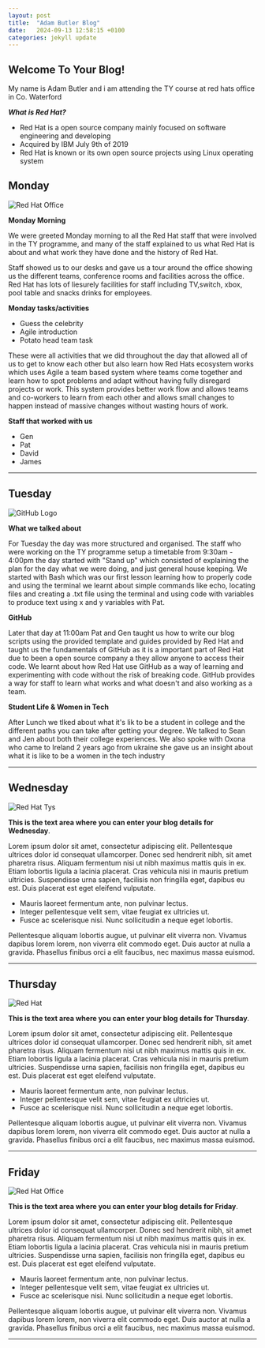 ```yaml
---
layout: post
title:  "Adam Butler Blog"
date:   2024-09-13 12:58:15 +0100
categories: jekyll update
---
```


## Welcome To Your Blog!
My name is Adam Butler and i am attending the TY course at red hats office in Co. Waterford

**_What is Red Hat?_**
* Red Hat is a open source company mainly focused on software engineering and developing
* Acquired by IBM July 9th of 2019
* Red Hat is known or its own open source projects using Linux operating system


## Monday
![Red Hat Office](https://ctsgroup.ie/images/made/images/uploads/clients/IMG_0606_960_550_s_c1.JPG "Red Hat Waterford")

**Monday Morning**

We were greeted Monday morning to all the Red Hat staff that were involved in the TY programme, and many of the staff explained to us
what Red Hat is about and what work they have done and the history of Red Hat.

Staff showed us to our desks and gave us a tour around the office showing us the different teams, conference rooms and facilities
across the office. Red Hat has lots of liesurely facilities for staff including TV,switch, xbox, pool table and snacks drinks for employees. 

**Monday tasks/activities**

* Guess the celebrity
* Agile introduction
* Potato head team task

These were all activities that we did throughout the day that allowed all of us to get to know each other
but also learn how Red Hats ecosystem works which uses Agile a team based system where teams come together and learn
how to spot problems and adapt without having fully disregard projects or work. This system provides better work flow
and allows teams and co-workers to learn from each other and allows small changes to happen instead of massive changes
without wasting hours of work.

**Staff that worked with us**
* Gen 
* Pat
* David 
* James

---
## Tuesday
![GitHub Logo](https://www.lffl.org/wp-content/uploads/2018/06/github.jpeg)

**What we talked about**

For Tuesday the day was more structured and organised. The staff who were working on the TY programme setup a timetable from 9:30am - 4:00pm the day started with "Stand up"
which consisted of explaining the plan for the day what we were doing, and just general house keeping. We started with Bash which was our first lesson learning how to properly code and using the terminal
we learnt about simple commands like echo, locating files and creating a .txt file using the terminal and using code with variables to produce text using x and y variables with Pat.

**GitHub**

Later that day at 11:00am Pat and Gen taught us how to write our blog scripts using the provided template and guides provided by Red Hat and taught us the fundamentals of GitHub as it is
a important part of Red Hat due to been a open source company a they allow anyone to access their code. We learnt about how Red Hat use GitHub as a way of learning and experimenting with code
without the risk of breaking code. GitHub provides a way for staff to learn what works and what doesn't and also working as a team.

**Student Life & Women in Tech**

After Lunch we tlked about what it's lik to be a student in college and the different paths you can take after getting your degree. We talked to Sean and Jen about both their college experiences.
We also spoke with Oxona who came to Ireland 2 years ago from ukraine she gave us an insight about what it is like to be a women in the tech industry  




---
## Wednesday
![Red Hat Tys](https://media.licdn.com/dms/image/D4E12AQGU2MRA1t_flw/article-cover_image-shrink_720_1280/0/1669889882460?e=2147483647&v=beta&t=2iisPY76v14iDs2r6ruxcI0rKQ5a51bWC5Ted8bh6Fc "Red Hat TYs")

**This is the text area where you can enter your blog details for Wednesday**.

Lorem ipsum dolor sit amet, consectetur adipiscing elit. Pellentesque ultrices dolor id consequat ullamcorper. Donec sed hendrerit nibh, sit amet pharetra risus. Aliquam fermentum nisi ut nibh maximus mattis quis in ex. Etiam lobortis ligula a lacinia placerat. Cras vehicula nisi in mauris pretium ultricies. Suspendisse urna sapien, facilisis non fringilla eget, dapibus eu est. Duis placerat est eget eleifend vulputate. 

* Mauris laoreet fermentum ante, non pulvinar lectus. 
* Integer pellentesque velit sem, vitae feugiat ex ultricies ut. 
* Fusce ac scelerisque nisi. Nunc sollicitudin a neque eget lobortis. 

Pellentesque aliquam lobortis augue, ut pulvinar elit viverra non. Vivamus dapibus lorem lorem, non viverra elit commodo eget. Duis auctor at nulla a gravida. Phasellus finibus orci a elit faucibus, nec maximus massa euismod.


---
## Thursday
![Red Hat](https://miro.medium.com/v2/resize:fit:1400/0*7VyEZgzwUhQMeBqb "Code")

**This is the text area where you can enter your blog details for Thursday**.

Lorem ipsum dolor sit amet, consectetur adipiscing elit. Pellentesque ultrices dolor id consequat ullamcorper. Donec sed hendrerit nibh, sit amet pharetra risus. Aliquam fermentum nisi ut nibh maximus mattis quis in ex. Etiam lobortis ligula a lacinia placerat. Cras vehicula nisi in mauris pretium ultricies. Suspendisse urna sapien, facilisis non fringilla eget, dapibus eu est. Duis placerat est eget eleifend vulputate. 

* Mauris laoreet fermentum ante, non pulvinar lectus. 
* Integer pellentesque velit sem, vitae feugiat ex ultricies ut. 
* Fusce ac scelerisque nisi. Nunc sollicitudin a neque eget lobortis. 

Pellentesque aliquam lobortis augue, ut pulvinar elit viverra non. Vivamus dapibus lorem lorem, non viverra elit commodo eget. Duis auctor at nulla a gravida. Phasellus finibus orci a elit faucibus, nec maximus massa euismod.

---
## Friday
![Red Hat Office](https://github.blog/wp-content/uploads/2023/10/Collaboration-DarkMode-2.png?resize=1200%2C630 "Github")

**This is the text area where you can enter your blog details for Friday**.

Lorem ipsum dolor sit amet, consectetur adipiscing elit. Pellentesque ultrices dolor id consequat ullamcorper. Donec sed hendrerit nibh, sit amet pharetra risus. Aliquam fermentum nisi ut nibh maximus mattis quis in ex. Etiam lobortis ligula a lacinia placerat. Cras vehicula nisi in mauris pretium ultricies. Suspendisse urna sapien, facilisis non fringilla eget, dapibus eu est. Duis placerat est eget eleifend vulputate. 

* Mauris laoreet fermentum ante, non pulvinar lectus. 
* Integer pellentesque velit sem, vitae feugiat ex ultricies ut. 
* Fusce ac scelerisque nisi. Nunc sollicitudin a neque eget lobortis. 

Pellentesque aliquam lobortis augue, ut pulvinar elit viverra non. Vivamus dapibus lorem lorem, non viverra elit commodo eget. Duis auctor at nulla a gravida. Phasellus finibus orci a elit faucibus, nec maximus massa euismod.

---

